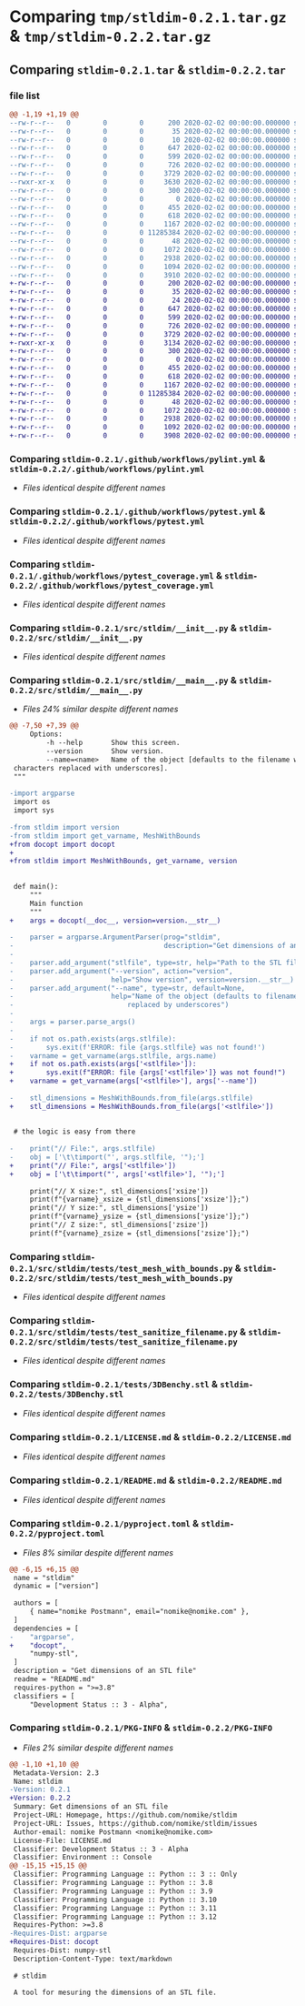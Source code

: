 # Comparing `tmp/stldim-0.2.1.tar.gz` & `tmp/stldim-0.2.2.tar.gz`

## Comparing `stldim-0.2.1.tar` & `stldim-0.2.2.tar`

### file list

```diff
@@ -1,19 +1,19 @@
--rw-r--r--   0        0        0      200 2020-02-02 00:00:00.000000 stldim-0.2.1/Makefile
--rw-r--r--   0        0        0       35 2020-02-02 00:00:00.000000 stldim-0.2.1/dev-requirements.txt
--rw-r--r--   0        0        0       10 2020-02-02 00:00:00.000000 stldim-0.2.1/requirements.txt
--rw-r--r--   0        0        0      647 2020-02-02 00:00:00.000000 stldim-0.2.1/.github/workflows/pylint.yml
--rw-r--r--   0        0        0      599 2020-02-02 00:00:00.000000 stldim-0.2.1/.github/workflows/pytest.yml
--rw-r--r--   0        0        0      726 2020-02-02 00:00:00.000000 stldim-0.2.1/.github/workflows/pytest_coverage.yml
--rw-r--r--   0        0        0     3729 2020-02-02 00:00:00.000000 stldim-0.2.1/src/stldim/__init__.py
--rwxr-xr-x   0        0        0     3630 2020-02-02 00:00:00.000000 stldim-0.2.1/src/stldim/__main__.py
--rw-r--r--   0        0        0      300 2020-02-02 00:00:00.000000 stldim-0.2.1/src/stldim/version.py
--rw-r--r--   0        0        0        0 2020-02-02 00:00:00.000000 stldim-0.2.1/src/stldim/tests/__init__.py
--rw-r--r--   0        0        0      455 2020-02-02 00:00:00.000000 stldim-0.2.1/src/stldim/tests/test_get_varname.py
--rw-r--r--   0        0        0      618 2020-02-02 00:00:00.000000 stldim-0.2.1/src/stldim/tests/test_mesh_with_bounds.py
--rw-r--r--   0        0        0     1167 2020-02-02 00:00:00.000000 stldim-0.2.1/src/stldim/tests/test_sanitize_filename.py
--rw-r--r--   0        0        0 11285384 2020-02-02 00:00:00.000000 stldim-0.2.1/tests/3DBenchy.stl
--rw-r--r--   0        0        0       48 2020-02-02 00:00:00.000000 stldim-0.2.1/.gitignore
--rw-r--r--   0        0        0     1072 2020-02-02 00:00:00.000000 stldim-0.2.1/LICENSE.md
--rw-r--r--   0        0        0     2938 2020-02-02 00:00:00.000000 stldim-0.2.1/README.md
--rw-r--r--   0        0        0     1094 2020-02-02 00:00:00.000000 stldim-0.2.1/pyproject.toml
--rw-r--r--   0        0        0     3910 2020-02-02 00:00:00.000000 stldim-0.2.1/PKG-INFO
+-rw-r--r--   0        0        0      200 2020-02-02 00:00:00.000000 stldim-0.2.2/Makefile
+-rw-r--r--   0        0        0       35 2020-02-02 00:00:00.000000 stldim-0.2.2/dev-requirements.txt
+-rw-r--r--   0        0        0       24 2020-02-02 00:00:00.000000 stldim-0.2.2/requirements.txt
+-rw-r--r--   0        0        0      647 2020-02-02 00:00:00.000000 stldim-0.2.2/.github/workflows/pylint.yml
+-rw-r--r--   0        0        0      599 2020-02-02 00:00:00.000000 stldim-0.2.2/.github/workflows/pytest.yml
+-rw-r--r--   0        0        0      726 2020-02-02 00:00:00.000000 stldim-0.2.2/.github/workflows/pytest_coverage.yml
+-rw-r--r--   0        0        0     3729 2020-02-02 00:00:00.000000 stldim-0.2.2/src/stldim/__init__.py
+-rwxr-xr-x   0        0        0     3134 2020-02-02 00:00:00.000000 stldim-0.2.2/src/stldim/__main__.py
+-rw-r--r--   0        0        0      300 2020-02-02 00:00:00.000000 stldim-0.2.2/src/stldim/version.py
+-rw-r--r--   0        0        0        0 2020-02-02 00:00:00.000000 stldim-0.2.2/src/stldim/tests/__init__.py
+-rw-r--r--   0        0        0      455 2020-02-02 00:00:00.000000 stldim-0.2.2/src/stldim/tests/test_get_varname.py
+-rw-r--r--   0        0        0      618 2020-02-02 00:00:00.000000 stldim-0.2.2/src/stldim/tests/test_mesh_with_bounds.py
+-rw-r--r--   0        0        0     1167 2020-02-02 00:00:00.000000 stldim-0.2.2/src/stldim/tests/test_sanitize_filename.py
+-rw-r--r--   0        0        0 11285384 2020-02-02 00:00:00.000000 stldim-0.2.2/tests/3DBenchy.stl
+-rw-r--r--   0        0        0       48 2020-02-02 00:00:00.000000 stldim-0.2.2/.gitignore
+-rw-r--r--   0        0        0     1072 2020-02-02 00:00:00.000000 stldim-0.2.2/LICENSE.md
+-rw-r--r--   0        0        0     2938 2020-02-02 00:00:00.000000 stldim-0.2.2/README.md
+-rw-r--r--   0        0        0     1092 2020-02-02 00:00:00.000000 stldim-0.2.2/pyproject.toml
+-rw-r--r--   0        0        0     3908 2020-02-02 00:00:00.000000 stldim-0.2.2/PKG-INFO
```

### Comparing `stldim-0.2.1/.github/workflows/pylint.yml` & `stldim-0.2.2/.github/workflows/pylint.yml`

 * *Files identical despite different names*

### Comparing `stldim-0.2.1/.github/workflows/pytest.yml` & `stldim-0.2.2/.github/workflows/pytest.yml`

 * *Files identical despite different names*

### Comparing `stldim-0.2.1/.github/workflows/pytest_coverage.yml` & `stldim-0.2.2/.github/workflows/pytest_coverage.yml`

 * *Files identical despite different names*

### Comparing `stldim-0.2.1/src/stldim/__init__.py` & `stldim-0.2.2/src/stldim/__init__.py`

 * *Files identical despite different names*

### Comparing `stldim-0.2.1/src/stldim/__main__.py` & `stldim-0.2.2/src/stldim/__main__.py`

 * *Files 24% similar despite different names*

```diff
@@ -7,50 +7,39 @@
     Options:
         -h --help       Show this screen.
         --version       Show version.
         --name=<name>   Name of the object [defaults to the filename with non alpha-numeric\
 characters replaced with underscores].
 """
 
-import argparse
 import os
 import sys
 
-from stldim import version
-from stldim import get_varname, MeshWithBounds
+from docopt import docopt
+
+from stldim import MeshWithBounds, get_varname, version
 
 
 def main():
     """
     Main function
     """
+    args = docopt(__doc__, version=version.__str__)
 
-    parser = argparse.ArgumentParser(prog="stldim",
-                                     description="Get dimensions of an STL file")
-
-    parser.add_argument("stlfile", type=str, help="Path to the STL file")
-    parser.add_argument("--version", action="version",
-                        help="Show version", version=version.__str__)
-    parser.add_argument("--name", type=str, default=None,
-                        help="Name of the object (defaults to filename with special characters \
-                            replaced by underscores")
-
-    args = parser.parse_args()
-
-    if not os.path.exists(args.stlfile):
-        sys.exit(f'ERROR: file {args.stlfile} was not found!')
-    varname = get_varname(args.stlfile, args.name)
+    if not os.path.exists(args['<stlfile>']):
+        sys.exit(f"ERROR: file {args['<stlfile>']} was not found!")
+    varname = get_varname(args['<stlfile>'], args['--name'])
 
-    stl_dimensions = MeshWithBounds.from_file(args.stlfile)
+    stl_dimensions = MeshWithBounds.from_file(args['<stlfile>'])
 
 
 # the logic is easy from there
 
-    print("// File:", args.stlfile)
-    obj = ['\t\timport("', args.stlfile, '");']
+    print("// File:", args['<stlfile>'])
+    obj = ['\t\timport("', args['<stlfile>'], '");']
 
     print("// X size:", stl_dimensions['xsize'])
     print(f"{varname}_xsize = {stl_dimensions['xsize']};")
     print("// Y size:", stl_dimensions['ysize'])
     print(f"{varname}_ysize = {stl_dimensions['ysize']};")
     print("// Z size:", stl_dimensions['zsize'])
     print(f"{varname}_zsize = {stl_dimensions['zsize']};")
```

### Comparing `stldim-0.2.1/src/stldim/tests/test_mesh_with_bounds.py` & `stldim-0.2.2/src/stldim/tests/test_mesh_with_bounds.py`

 * *Files identical despite different names*

### Comparing `stldim-0.2.1/src/stldim/tests/test_sanitize_filename.py` & `stldim-0.2.2/src/stldim/tests/test_sanitize_filename.py`

 * *Files identical despite different names*

### Comparing `stldim-0.2.1/tests/3DBenchy.stl` & `stldim-0.2.2/tests/3DBenchy.stl`

 * *Files identical despite different names*

### Comparing `stldim-0.2.1/LICENSE.md` & `stldim-0.2.2/LICENSE.md`

 * *Files identical despite different names*

### Comparing `stldim-0.2.1/README.md` & `stldim-0.2.2/README.md`

 * *Files identical despite different names*

### Comparing `stldim-0.2.1/pyproject.toml` & `stldim-0.2.2/pyproject.toml`

 * *Files 8% similar despite different names*

```diff
@@ -6,15 +6,15 @@
 name = "stldim"
 dynamic = ["version"]
 
 authors = [
     { name="nomike Postmann", email="nomike@nomike.com" },
 ]
 dependencies = [
-    "argparse",
+    "docopt",
     "numpy-stl",
 ]
 description = "Get dimensions of an STL file"
 readme = "README.md"
 requires-python = ">=3.8"
 classifiers = [
     "Development Status :: 3 - Alpha",
```

### Comparing `stldim-0.2.1/PKG-INFO` & `stldim-0.2.2/PKG-INFO`

 * *Files 2% similar despite different names*

```diff
@@ -1,10 +1,10 @@
 Metadata-Version: 2.3
 Name: stldim
-Version: 0.2.1
+Version: 0.2.2
 Summary: Get dimensions of an STL file
 Project-URL: Homepage, https://github.com/nomike/stldim
 Project-URL: Issues, https://github.com/nomike/stldim/issues
 Author-email: nomike Postmann <nomike@nomike.com>
 License-File: LICENSE.md
 Classifier: Development Status :: 3 - Alpha
 Classifier: Environment :: Console
@@ -15,15 +15,15 @@
 Classifier: Programming Language :: Python :: 3 :: Only
 Classifier: Programming Language :: Python :: 3.8
 Classifier: Programming Language :: Python :: 3.9
 Classifier: Programming Language :: Python :: 3.10
 Classifier: Programming Language :: Python :: 3.11
 Classifier: Programming Language :: Python :: 3.12
 Requires-Python: >=3.8
-Requires-Dist: argparse
+Requires-Dist: docopt
 Requires-Dist: numpy-stl
 Description-Content-Type: text/markdown
 
 # stldim
 
 A tool for mesuring the dimensions of an STL file.
```

